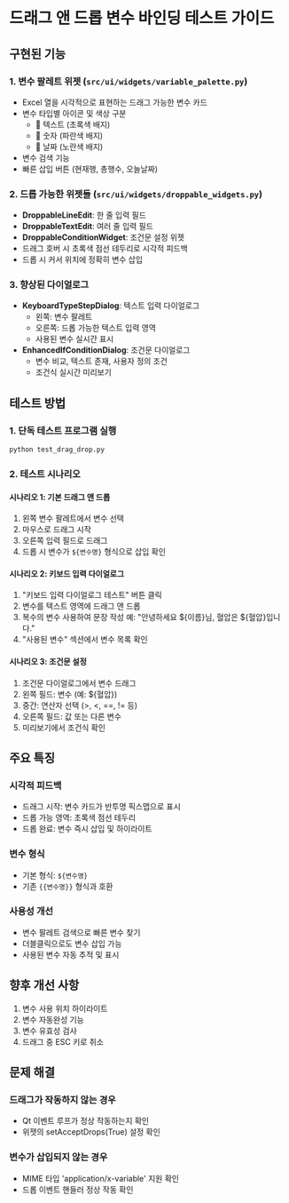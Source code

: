 # 드래그 앤 드롭 변수 바인딩 테스트 가이드

## 구현된 기능

### 1. 변수 팔레트 위젯 (`src/ui/widgets/variable_palette.py`)
- Excel 열을 시각적으로 표현하는 드래그 가능한 변수 카드
- 변수 타입별 아이콘 및 색상 구분
  - 📝 텍스트 (초록색 배지)
  - 🔢 숫자 (파란색 배지)  
  - 📅 날짜 (노란색 배지)
- 변수 검색 기능
- 빠른 삽입 버튼 (현재행, 총행수, 오늘날짜)

### 2. 드롭 가능한 위젯들 (`src/ui/widgets/droppable_widgets.py`)
- **DroppableLineEdit**: 한 줄 입력 필드
- **DroppableTextEdit**: 여러 줄 입력 필드
- **DroppableConditionWidget**: 조건문 설정 위젯
- 드래그 호버 시 초록색 점선 테두리로 시각적 피드백
- 드롭 시 커서 위치에 정확히 변수 삽입

### 3. 향상된 다이얼로그
- **KeyboardTypeStepDialog**: 텍스트 입력 다이얼로그
  - 왼쪽: 변수 팔레트
  - 오른쪽: 드롭 가능한 텍스트 입력 영역
  - 사용된 변수 실시간 표시
- **EnhancedIfConditionDialog**: 조건문 다이얼로그
  - 변수 비교, 텍스트 존재, 사용자 정의 조건
  - 조건식 실시간 미리보기

## 테스트 방법

### 1. 단독 테스트 프로그램 실행
```bash
python test_drag_drop.py
```

### 2. 테스트 시나리오

#### 시나리오 1: 기본 드래그 앤 드롭
1. 왼쪽 변수 팔레트에서 변수 선택
2. 마우스로 드래그 시작
3. 오른쪽 입력 필드로 드래그
4. 드롭 시 변수가 `${변수명}` 형식으로 삽입 확인

#### 시나리오 2: 키보드 입력 다이얼로그
1. "키보드 입력 다이얼로그 테스트" 버튼 클릭
2. 변수를 텍스트 영역에 드래그 앤 드롭
3. 복수의 변수 사용하여 문장 작성
   예: "안녕하세요 ${이름}님, 혈압은 ${혈압}입니다."
4. "사용된 변수" 섹션에서 변수 목록 확인

#### 시나리오 3: 조건문 설정
1. 조건문 다이얼로그에서 변수 드래그
2. 왼쪽 필드: 변수 (예: ${혈압})
3. 중간: 연산자 선택 (>, <, ==, != 등)
4. 오른쪽 필드: 값 또는 다른 변수
5. 미리보기에서 조건식 확인

## 주요 특징

### 시각적 피드백
- 드래그 시작: 변수 카드가 반투명 픽스맵으로 표시
- 드롭 가능 영역: 초록색 점선 테두리
- 드롭 완료: 변수 즉시 삽입 및 하이라이트

### 변수 형식
- 기본 형식: `${변수명}`
- 기존 `{{변수명}}` 형식과 호환

### 사용성 개선
- 변수 팔레트 검색으로 빠른 변수 찾기
- 더블클릭으로도 변수 삽입 가능
- 사용된 변수 자동 추적 및 표시

## 향후 개선 사항
1. 변수 사용 위치 하이라이트
2. 변수 자동완성 기능
3. 변수 유효성 검사
4. 드래그 중 ESC 키로 취소

## 문제 해결

### 드래그가 작동하지 않는 경우
- Qt 이벤트 루프가 정상 작동하는지 확인
- 위젯의 setAcceptDrops(True) 설정 확인

### 변수가 삽입되지 않는 경우
- MIME 타입 'application/x-variable' 지원 확인
- 드롭 이벤트 핸들러 정상 작동 확인